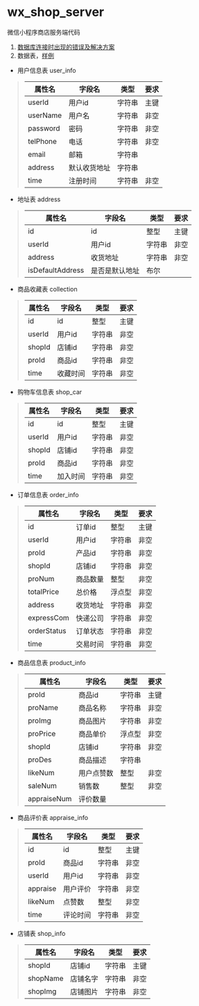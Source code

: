 # wx_shop_server
微信小程序商店服务端代码
1. [数据库连接时出现的错误及解决方案](https://blog.csdn.net/m_amazing/article/details/84313789)
2. 数据表，[样例](https://www.jianshu.com/p/91cc254cbe1b)
 - 用户信息表 user_info  
 
>|属性名|字段名|类型|要求  
>|---|---|---|---|  
>|userId|用户id|字符串|主键
>|userName|用户名|字符串|非空
>|password|密码|字符串|非空
>|telPhone|电话|字符串|非空
>|email|邮箱|字符串|
>|address|默认收货地址|字符串|
>|time|注册时间|字符串|非空

 - 地址表 address
 
>|属性名|字段名|类型|要求  
>|---|---|---|---|  
>|id|id|整型|主键
>|userId|用户id|字符串|非空
>|address|收货地址|字符串|非空
>|isDefaultAddress|是否是默认地址|布尔|

 - 商品收藏表 collection
 
>|属性名|字段名|类型|要求  
>|---|---|---|---|  
>|id|id|整型|主键
>|userId|用户id|字符串|非空
>|shopId|店铺id|字符串|非空
>|proId|商品id|字符串|非空
>|time|收藏时间|字符串|非空

 - 购物车信息表 shop_car
 
>|属性名|字段名|类型|要求  
>|---|---|---|---|  
>id|id|整型|主键
>|userId|用户id|字符串|非空
>|shopId|店铺id|字符串|非空
>|proId|商品id|字符串|非空
>|time|加入时间|字符串|非空

 - 订单信息表 order_info
 
>|属性名|字段名|类型|要求  
>|---|---|---|---|
>|id|订单id|整型|主键
>|userId|用户id|字符串|非空
>|proId|产品id|字符串|非空
>|shopId|店铺id|字符串|非空
>|proNum|商品数量|整型|非空
>|totalPrice|总价格|浮点型|非空
>|address|收货地址|字符串|非空
>|expressCom|快递公司|字符串|非空
>|orderStatus|订单状态|字符串|非空
>|time|交易时间|字符串|非空

 - 商品信息表 product_info
 
>|属性名|字段名|类型|要求  
>|---|---|---|---|
>|proId|商品id|字符串|主键
>|proName|商品名称|字符串|非空
>|proImg|商品图片|字符串|非空
>|proPrice|商品单价|浮点型|非空
>|shopId|店铺id|字符串|非空
>|proDes|商品描述|字符串|
>|likeNum|用户点赞数|整型|非空
>|saleNum|销售数|整型|非空
>|appraiseNum|评价数量

 - 商品评价表 appraise_info
 
>|属性名|字段名|类型|要求  
>|---|---|---|---|
>|id|id|整型|主键
>|proId|商品id|字符串|非空
>|userId|用户id|字符串|非空
>|appraise|用户评价|字符串|非空
>|likeNum|点赞数|整型|非空
>|time|评论时间|字符串|非空

 - 店铺表 shop_info
 
>|属性名|字段名|类型|要求  
>|---|---|---|---|
>|shopId|店铺id|字符串|主键
>|shopName|店铺名字|字符串|非空
>|shopImg|店铺图片|字符串|非空



